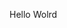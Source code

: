 Hello Wolrd































































































































































































































































































































































































































































































































































































































































































































































































































































































































































































































































































































































































































































































































































































































































































































































































































































































































































































































































































































































































































































































































































































































































































































































































































































































































































































































































